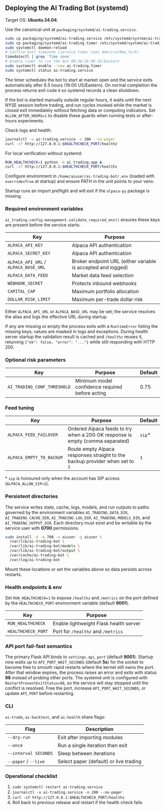 ## Deploying the AI Trading Bot (systemd)

Target OS: **Ubuntu 24.04**.

Use the canonical unit at `packaging/systemd/ai-trading.service`.

```bash
sudo cp packaging/systemd/ai-trading.service /etc/systemd/system/ai-trading.service
sudo cp packaging/systemd/ai-trading.timer /etc/systemd/system/ai-trading.timer
sudo systemctl daemon-reload
# Confirm host timezone (service timer uses America/New_York)
timedatectl | grep 'Time zone'
# Enable timer to run the bot 09:30-16:00 US/Eastern
sudo systemctl enable --now ai-trading.timer
sudo systemctl status ai-trading.service
```

The timer schedules the bot to start at market open and the service exits automatically after 6.5 hours (16:00 US/Eastern). On normal completion the process returns exit code `0` so systemd records a clean shutdown.

If the bot is started manually outside regular hours, it waits until the next
NYSE session before trading, and run cycles invoked while the market is closed
exit immediately without fetching data or computing indicators. Set
`ALLOW_AFTER_HOURS=1` to disable these guards when running tests or after-hours
experiments.

Check logs and health:

```bash
journalctl -u ai-trading.service -n 200 --no-pager
curl -sf http://127.0.0.1:$HEALTHCHECK_PORT/healthz
```

For local verification without systemd:

```bash
RUN_HEALTHCHECK=1 python -m ai_trading.app &
curl -sf http://127.0.0.1:$HEALTHCHECK_PORT/healthz
```

Configure environment in `/home/aiuser/ai-trading-bot/.env` (loaded with `override=True` at startup) and ensure PATH in the unit points to your venv.

Startup runs an import preflight and will exit if the `alpaca-py` package is missing.

### Required environment variables

`ai_trading.config.management.validate_required_env()` ensures these keys are
present before the service starts:

| Key | Purpose |
| --- | --- |
| `ALPACA_API_KEY` | Alpaca API authentication |
| `ALPACA_SECRET_KEY` | Alpaca API authentication |
| `ALPACA_API_URL` / `ALPACA_BASE_URL` | Broker endpoint URL (either variable is accepted and logged) |
| `ALPACA_DATA_FEED` | Market data feed selection |
| `WEBHOOK_SECRET` | Protects inbound webhooks |
| `CAPITAL_CAP` | Maximum portfolio allocation |
| `DOLLAR_RISK_LIMIT` | Maximum per-trade dollar risk |

Either `ALPACA_API_URL` or `ALPACA_BASE_URL` may be set; the service resolves the
alias and logs the effective URL during startup.

If any are missing or empty the process exits with a `RuntimeError` listing the
missing keys; values are masked in logs and exceptions. During health server
startup the validation result is cached and `/healthz` reuses it, returning
`{"ok": false, "error": "..."}` while still responding with HTTP 200.

### Optional risk parameters

| Key | Purpose | Default |
| --- | --- | --- |
| `AI_TRADING_CONF_THRESHOLD` | Minimum model confidence required before acting | 0.75 |

### Feed tuning

| Key | Purpose | Default |
| --- | --- | --- |
| `ALPACA_FEED_FAILOVER` | Ordered Alpaca feeds to try when a 200 OK response is empty (comma separated) | `sip`* |
| `ALPACA_EMPTY_TO_BACKUP` | Route empty Alpaca responses straight to the backup provider when set to `1` | `1` |

\* `sip` is honoured only when the account has SIP access (`ALPACA_ALLOW_SIP=1`).

### Persistent directories

The service writes state, cache, logs, models, and run outputs to paths governed by the environment variables `AI_TRADING_DATA_DIR`, `AI_TRADING_CACHE_DIR`, `AI_TRADING_LOG_DIR`, `AI_TRADING_MODELS_DIR`, and `AI_TRADING_OUTPUT_DIR`.
Each directory must exist and be writable by the service user with **0700** permissions.

```bash
sudo install -d -m 700 -o aiuser -g aiuser \
  /var/lib/ai-trading-bot \
  /var/lib/ai-trading-bot/models \
  /var/lib/ai-trading-bot/output \
  /var/cache/ai-trading-bot \
  /var/log/ai-trading-bot
```

Mount these locations or set the variables above so data persists across restarts.

### Health endpoints & env

Set `RUN_HEALTHCHECK=1` to expose `/healthz` and `/metrics` on the port defined by the `HEALTHCHECK_PORT` environment variable (default **9001**).

| Key | Purpose |
| --- | --- |
| `RUN_HEALTHCHECK` | Enable lightweight Flask health server |
| `HEALTHCHECK_PORT` | Port for `/healthz` and `/metrics` |

### API port fail-fast semantics

The primary Flask API binds to `settings.api_port` (default **9001**). Startup now waits up to `API_PORT_WAIT_SECONDS` (default **5s**) for the socket to become free to smooth rapid restarts where the kernel still owns the port. After that window expires, the process raises an error and exits with status **98** instead of probing other ports. The systemd unit is configured with `RestartPreventExitStatus=98`, so the service will stay stopped until the conflict is resolved. Free the port, increase `API_PORT_WAIT_SECONDS`, or update `API_PORT` before restarting.

### CLI

`ai-trade`, `ai-backtest`, and `ai-health` share flags:

| Flag | Description |
| ---- | ----------- |
| `--dry-run` | Exit after importing modules |
| `--once` | Run a single iteration then exit |
| `--interval SECONDS` | Sleep between iterations |
| `--paper` / `--live` | Select paper (default) or live trading |

### Operational checklist

1. `sudo systemctl restart ai-trading.service`
2. `journalctl -u ai-trading.service -n 200 --no-pager`
3. `curl -sf http://127.0.0.1:$HEALTHCHECK_PORT/healthz`
4. Roll back to previous release and restart if the health check fails
